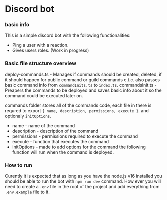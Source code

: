 # Discord bot

### basic info

This is a simple discord bot with the following functionalities:

-   Ping a user with a reaction.
-   Gives users roles. (Work in progress)

### Basic file structure overview

deploy-commands.ts - Manages if commands should be created, deleted, if it should happen for public command or guild commands e.t.c. also passes basic command info from `commandInits.ts` to `index.ts`.
commandsInit.ts - Preapers the commands to be deployed and saves basic info about it so the command could be executed later on.

commands folder stores all of the commands code, each file in there is requred to export `{ name, description, permissions, execute }`. and optionaly `initOptions`.

-   name - name of the command
-   description - description of the command
-   permissions - permissions required to execute the command
-   execute - function that executes the command
-   initOptions - made to add options for the command the following function will run when the command is deployed.

### How to run

Curently it is expected that as long as you have the node.js v16 installed you should be able to run the bot with `npm run dev` command. How ever you will need to create a `.env` file in the root of the project and add everything from `.env.example` file to it.
